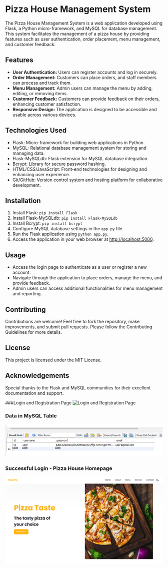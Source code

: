 # Pizza House Management System

The Pizza House Management System is a web application developed using Flask, a Python micro-framework, and MySQL for database management. This system facilitates the management of a pizza house by providing features such as user authentication, order placement, menu management, and customer feedback.

## Features

- **User Authentication:** Users can register accounts and log in securely.
- **Order Management:** Customers can place orders, and staff members can process and track them.
- **Menu Management:** Admin users can manage the menu by adding, editing, or removing items.
- **Customer Feedback:** Customers can provide feedback on their orders, enhancing customer satisfaction.
- **Responsive Design:** The application is designed to be accessible and usable across various devices.

## Technologies Used

- Flask: Micro-framework for building web applications in Python.
- MySQL: Relational database management system for storing and managing data.
- Flask-MySQLdb: Flask extension for MySQL database integration.
- Bcrypt: Library for secure password hashing.
- HTML/CSS/JavaScript: Front-end technologies for designing and enhancing user experience.
- Git/GitHub: Version control system and hosting platform for collaborative development.

## Installation

1. Install Flask: `pip install Flask`
2. Install Flask-MySQLdb: `pip install Flask-MySQLdb`
3. Install Bcrypt: `pip install bcrypt`
4. Configure MySQL database settings in the `app.py` file.
5. Run the Flask application using `python app.py`.
6. Access the application in your web browser at [http://localhost:5000](http://localhost:5000).

## Usage

- Access the login page to authenticate as a user or register a new account.
- Navigate through the application to place orders, manage the menu, and provide feedback.
- Admin users can access additional functionalities for menu management and reporting.

## Contributing

Contributions are welcome! Feel free to fork the repository, make improvements, and submit pull requests. Please follow the Contributing Guidelines for more details.

## License

This project is licensed under the MIT License.

## Acknowledgements

Special thanks to the Flask and MySQL communities for their excellent documentation and support.

###Login and Registration Page
![Login and Registration Page](assets/login&registration.png)

### Data in MySQL Table
![Data in MySQL Table](assets/data_in_mysql.png)

### Successful Login - Pizza House Homepage
![Successful Login - Pizza House Homepage](assets/pizza_home_page.png)

